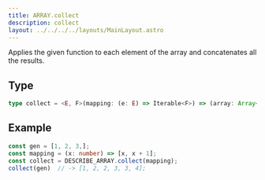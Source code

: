 ```yaml
---
title: ARRAY.collect
description: collect
layout: ../../../../layouts/MainLayout.astro
---
```


Applies the given function to each element of the array and concatenates all the results.

## Type

```ts
type collect = <E, F>(mapping: (e: E) => Iterable<F>) => (array: Array<E>) => Array<F>
```

## Example

```ts
const gen = [1, 2, 3,];
const mapping = (x: number) => [x, x + 1];
const collect = DESCRIBE_ARRAY.collect(mapping);
collect(gen)  // -> [1, 2, 2, 3, 3, 4];
```
